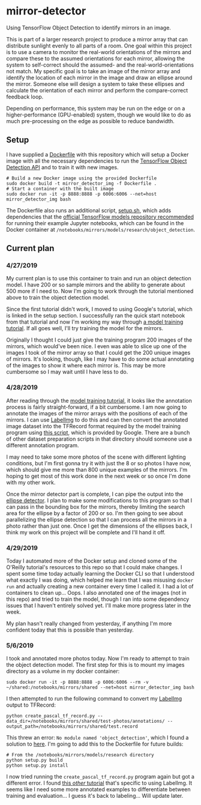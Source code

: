 # mirror-detector

Using TensorFlow Object Detection to identify mirrors in an image. 

This is part of a larger research project to produce a mirror array that can distribute sunlight evenly to all parts of a room. One goal within this project is to use a camera to monitor the real-world orientations of the mirrors and compare these to the assumed orientations for each mirror, allowing the system to self-correct should the assumed- and the real-world-orientations not match. My specific goal is to take an image of the mirror array and identify the location of each mirror in the image and draw an ellipse around the mirror. Someone else will design a system to take these ellipses and calculate the orientation of each mirror and perform the compare-correct feedback loop.

Depending on performance, this system may be run on the edge or on a higher-performance (GPU-enabled) system, though we would like to do as much pre-processing on the edge as possible to reduce bandwidth.

## Setup

I have supplied a [Dockerfile](/Dockerfile) with this repository which will setup a Docker image with all the necessary dependencies to run the [TensorFlow Object Detection API](https://github.com/tensorflow/models/tree/master/research/object_detection) and to train it with new images.

```shell
# Build a new Docker image using the provided Dockerfile
sudo docker build -t mirror_detector_img -f Dockerfile .
# Start a container with the built image
sudo docker run -it -p 8888:8888 -p 6006:6006 --net=host mirror_detector_img bash
```

The Dockerfile also runs an additional script, [setup.sh](/setup.sh), which adds dependencies that the [official TensorFlow models repository recommended](https://github.com/tensorflow/models/blob/master/research/object_detection/g3doc/installation.md) for running their example Jupyter notebooks, which can be found in the Docker container at `/notebooks/mirrors/models/research/object_detection`.

## Current plan

### 4/27/2019

My current plan is to use this container to train and run an object detection model. I have 200 or so sample mirrors and the ability to generate about 500 more if I need to. Now I'm going to work through the tutorial mentioned above to train the object detection model.

Since the first tutorial didn't work, I moved to using Google's tutorial, which is linked in the setup section. I successfully ran the quick start notebook from that tutorial and now I'm working my way through [a model training tutorial](https://towardsdatascience.com/how-to-train-your-own-object-detector-with-tensorflows-object-detector-api-bec72ecfe1d9). If all goes well, I'll try training the model for the mirrors. 

Originally I thought I could just give the training program 200 images of the mirrors, which would've been nice. I even was able to slice up one of the images I took of the mirror array so that I could get the 200 unique images of mirrors. It's looking, though, like I may have to do some actual annotating of the images to show it where each mirror is. This may be more cumbersome so I may wait until I have less to do.

### 4/28/2019

After reading through the [model training tutorial](https://towardsdatascience.com/how-to-train-your-own-object-detector-with-tensorflows-object-detector-api-bec72ecfe1d9), it looks like the annotation process is fairly straight-forward, if a bit cumbersome. I am now going to annotate the images of the mirror arrays with the positions of each of the mirrors. I can use [LabelImg](https://github.com/tzutalin/labelImg) to do this and can then convert the annotated image dataset into the TFRecord format required by the model training program using [this script](https://github.com/tensorflow/models/blob/master/research/object_detection/dataset_tools/create_pascal_tf_record.py), which is provided by Google. There are a bunch of other dataset preparation scripts in that directory should someone use a different annotation program. 

I may need to take some more photos of the scene with different lighting conditions, but I'm first gonna try it with just the 8 or so photos I have now, which should give me more than 800 unique examples of the mirrors. I'm hoping to get most of this work done in the next week or so once I'm done with my other work.

Once the mirror detector part is complete, I can pipe the output into the [ellipse detector](https://github.com/h3ct0r/fast_ellipse_detector). I plan to make some modifications to this program so that I can pass in the bounding box for the mirrors, thereby limiting the search area for the ellipse by a factor of 200 or so. I'm then going to see about parallelizing the ellipse detection so that I can process all the mirrors in a photo rather than just one. Once I get the dimensions of the ellipses back, I think my work on this project will be complete and I'll hand it off.

### 4/29/2019

Today I automated more of the Docker setup and cloned some of the O'Reilly tutorial's resources to this repo so that I could make changes. I spent some time today actually learning the Docker CLI so that I understood what exactly I was doing, which helped me learn that I was misusing `docker run` and actually creating a new container every time I called it. I had a lot of containers to clean up... Oops. I also annotated one of the images (not in this repo) and tried to train the model, though I ran into some dependency issues that I haven't entirely solved yet. I'll make more progress later in the week.

My plan hasn't really changed from yesterday, if anything I'm more confident today that this is possible than yesterday.

### 5/6/2019

I took and annotated more photos today. Now I'm ready to attempt to train the object detection model. The first step for this is to mount my images directory as a volume in my docker container:

```shell
sudo docker run -it -p 8888:8888 -p 6006:6006 --rm -v ~/shared:/notebooks/mirrors/shared --net=host mirror_detector_img bash
```

I then attempted to run the following command to convert my [LabelImg](https://github.com/tzutalin/labelImg) output to TFRecord:

```shell
python create_pascal_tf_record.py --data_dir=/notebooks/mirrors/shared/test-photos/annotations/ --output_path=/notebooks/mirrors/shared/test.record
```

This threw an error: `No module named 'object_detection'`, which I found a solution to [here](https://github.com/tensorflow/models/issues/2031). I'm going to add this to the Dockerfile for future builds:

```shell
# From the /notebooks/mirrors/models/research directory
python setup.py build
python setup.py install
```

I now tried running the `create_pascal_tf_record.py` program again but got a different error. I found [this _other_ tutorial](https://gist.github.com/douglasrizzo/c70e186678f126f1b9005ca83d8bd2ce) that's specific to using LabelImg. It seems like I need some more annotated examples to differentiate between training and evaluation... I guess it's back to labeling... Will update later.
